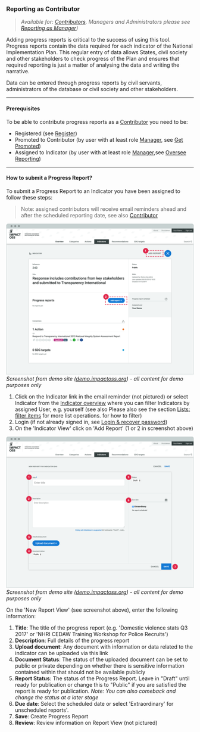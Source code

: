 ### Reporting as Contributor

> _Available for: [Contributors](/contributors/contributor.md). Managers and Administrators please see [Reporting as Manager](/managers/reporting.md))_

Adding progress reports is critical to the success of using this tool. Progress reports contain the data required for each indicator of the National Implementation Plan. This regular entry of data allows States, civil society and other stakeholders to check progress of the Plan and ensures that required reporting is just a matter of analysing the data and writing the narrative.

Data can be entered through progress reports by civil servants, administrators of the database or civil society and other stakeholders.

---

#### Prerequisites

To be able to contribute progress reports as a [Contributor](/contributors/contributor.md) you need to be:

* Registered (see [Register](/visitors/register.md))
* Promoted to Contributor (by user with at least role [Manager](/managers/manager.md), see [Get Promoted](guests/promotion.md))
* Assigned to Indicator (by user with at least role [Manager](/managers/manager.md),see [Oversee Reporting](managers/oversee-reporting.md))

---

#### How to submit a Progress Report?

To submit a Progress Report to an Indicator you have been assigned to follow these steps:

> Note: assigned contributors will receive email reminders ahead and after the scheduled reporting date, see also [Contributor](/contributors/contributor.md)

![](/assets/c-indicator.png)
_Screenshot from demo site ([demo.impactoss.org](https://demo.impactoss.org)) - all content for demo purposes only_

1. Click on the Indicator link in the email reminder (not pictured) or select Indicator from the [Indicator overview](/visitors/indicators.md) where you can filter Indicators by assigned User, e.g. yourself (see also Please also see the section [Lists: filter items](/visitors/lists-filter.md) for more list operations.
 for how to filter)
2. Login (if not already signed in, see [Login & recover password](/guests/login.md))
3. On the 'Indicator View' click on 'Add Report' (1 or 2 in screenshot above)

![](/assets/c-indicator-add-report.png)
_Screenshot from demo site ([demo.impactoss.org](https://demo.impactoss.org)) - all content for demo purposes only_

On the 'New Report View' (see screenshot above), enter the following information:

1. **Title**: The title of the progress report (e.g. 'Domestic violence stats Q3 2017' or 'NHRI CEDAW Training Workshop for Police Recruits')
2. **Description**: Full details of the progress report
3. **Upload document**: Any document with information or data related to the indicator can be uploaded via this link
4. **Document Status**: The status of the uploaded document can be set to public or private
depending on whether there is sensitive information contained within that should not be available publicly
5. **Report Status**: The status of the Progress Report. Leave in "Draft" until ready for publication or change this to "Public" if you are satisfied the report is ready for publication. _Note: You can also comeback and change the status at a later stage_
6. **Due date**: Select the scheduled date or select 'Extraordinary' for unscheduled reports'.
7. **Save**: Create Progress Report
8. **Review**: Review information on Report View (not pictured)
